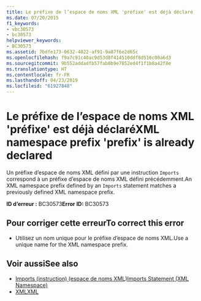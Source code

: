 ```yaml
---
title: Le préfixe de l’espace de noms XML 'préfixe' est déjà déclaré
ms.date: 07/20/2015
f1_keywords:
- vbc30573
- bc30573
helpviewer_keywords:
- BC30573
ms.assetid: 7bdfe173-0632-4022-af91-9a87f6e2d65c
ms.openlocfilehash: f9a7c91c40ac9d53d8f414510ddf8d516c00a6d3
ms.sourcegitcommit: 9b552addadfb57fab0b9e7852ed4f1f1b8a42f8e
ms.translationtype: HT
ms.contentlocale: fr-FR
ms.lasthandoff: 04/23/2019
ms.locfileid: "61927848"
---
```

# <a name="xml-namespace-prefix-prefix-is-already-declared"></a><span data-ttu-id="55215-102">Le préfixe de l’espace de noms XML 'préfixe' est déjà déclaré</span><span class="sxs-lookup"><span data-stu-id="55215-102">XML namespace prefix 'prefix' is already declared</span></span>
<span data-ttu-id="55215-103">Un préfixe d’espace de noms XML défini par une instruction `Imports` correspond à un préfixe d’espace de noms XML défini précédemment.</span><span class="sxs-lookup"><span data-stu-id="55215-103">An XML namespace prefix defined by an `Imports` statement matches a previously defined XML namespace prefix.</span></span>  
  
 <span data-ttu-id="55215-104">**ID d’erreur :** BC30573</span><span class="sxs-lookup"><span data-stu-id="55215-104">**Error ID:** BC30573</span></span>  
  
## <a name="to-correct-this-error"></a><span data-ttu-id="55215-105">Pour corriger cette erreur</span><span class="sxs-lookup"><span data-stu-id="55215-105">To correct this error</span></span>  
  
- <span data-ttu-id="55215-106">Utilisez un nom unique pour le préfixe d’espace de noms XML.</span><span class="sxs-lookup"><span data-stu-id="55215-106">Use a unique name for the XML namespace prefix.</span></span>  
  
## <a name="see-also"></a><span data-ttu-id="55215-107">Voir aussi</span><span class="sxs-lookup"><span data-stu-id="55215-107">See also</span></span>

- [<span data-ttu-id="55215-108">Imports (instruction) (espace de noms XML)</span><span class="sxs-lookup"><span data-stu-id="55215-108">Imports Statement (XML Namespace)</span></span>](../../visual-basic/language-reference/statements/imports-statement-xml-namespace.md)
- [<span data-ttu-id="55215-109">XML</span><span class="sxs-lookup"><span data-stu-id="55215-109">XML</span></span>](../../visual-basic/programming-guide/language-features/xml/index.md)
